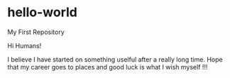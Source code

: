 # hello-world
My First Repository

Hi Humans!

I believe I have started on something uselful after a really long time. Hope that my career goes to places and good luck is what I wish myself !!!


